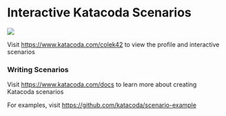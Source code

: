 # Interactive Katacoda Scenarios

[![](http://shields.katacoda.com/katacoda/colek42/count.svg)](https://www.katacoda.com/colek42 "Get your profile on Katacoda.com")

Visit https://www.katacoda.com/colek42 to view the profile and interactive scenarios

### Writing Scenarios
Visit https://www.katacoda.com/docs to learn more about creating Katacoda scenarios

For examples, visit https://github.com/katacoda/scenario-example
